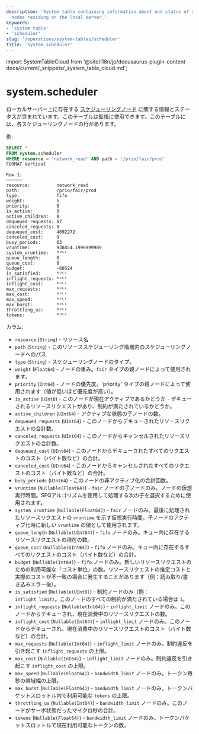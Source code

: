 ```yaml
---
description: 'System table containing information about and status of scheduling
  nodes residing on the local server.'
keywords:
- 'system table'
- 'scheduler'
slug: '/operations/system-tables/scheduler'
title: 'system.scheduler'
---
```


import SystemTableCloud from '@site/i18n/jp/docusaurus-plugin-content-docs/current/_snippets/_system_table_cloud.md';


# system.scheduler

<SystemTableCloud/>

ローカルサーバー上に存在する [スケジューリングノード](/operations/workload-scheduling.md/#hierarchy) に関する情報とステータスが含まれています。このテーブルは監視に使用できます。このテーブルには、各スケジューリングノードの行があります。

例:

```sql
SELECT *
FROM system.scheduler
WHERE resource = 'network_read' AND path = '/prio/fair/prod'
FORMAT Vertical
```

```text
Row 1:
──────
resource:          network_read
path:              /prio/fair/prod
type:              fifo
weight:            5
priority:          0
is_active:         0
active_children:   0
dequeued_requests: 67
canceled_requests: 0
dequeued_cost:     4692272
canceled_cost:     0
busy_periods:      63
vruntime:          938454.1999999989
system_vruntime:   ᴺᵁᴸᴸ
queue_length:      0
queue_cost:        0
budget:            -60524
is_satisfied:      ᴺᵁᴸᴸ
inflight_requests: ᴺᵁᴸᴸ
inflight_cost:     ᴺᵁᴸᴸ
max_requests:      ᴺᵁᴸᴸ
max_cost:          ᴺᵁᴸᴸ
max_speed:         ᴺᵁᴸᴸ
max_burst:         ᴺᵁᴸᴸ
throttling_us:     ᴺᵁᴸᴸ
tokens:            ᴺᵁᴸᴸ
```

カラム:

- `resource` (`String`) - リソース名
- `path` (`String`) - このリソーススケジューリング階層内のスケジューリングノードへのパス
- `type` (`String`) - スケジューリングノードのタイプ。
- `weight` (`Float64`) - ノードの重み。`fair` タイプの親ノードによって使用されます。
- `priority` (`Int64`) - ノードの優先度。'priority' タイプの親ノードによって使用されます（値が低いほど優先度が高い）。
- `is_active` (`UInt8`) - このノードが現在アクティブであるかどうか - デキューされるリソースリクエストがあり、制約が満たされているかどうか。
- `active_children` (`UInt64`) - アクティブな状態の子ノードの数。
- `dequeued_requests` (`UInt64`) - このノードからデキューされたリソースリクエストの合計数。
- `canceled_requests` (`UInt64`) - このノードからキャンセルされたリソースリクエストの合計数。
- `dequeued_cost` (`UInt64`) - このノードからデキューされたすべてのリクエストのコスト（バイト数など）の合計。
- `canceled_cost` (`UInt64`) - このノードからキャンセルされたすべてのリクエストのコスト（バイト数など）の合計。
- `busy_periods` (`UInt64`) - このノードの非アクティブ化の合計回数。
- `vruntime` (`Nullable(Float64)`) - `fair` ノードの子ノードのみ。ノードの仮想実行時間。SFQアルゴリズムを使用して処理する次の子を選択するために使用されます。
- `system_vruntime` (`Nullable(Float64)`) - `fair` ノードのみ。最後に処理されたリソースリクエストの `vruntime` を示す仮想実行時間。子ノードのアクティブ化時に新しい `vruntime` の値として使用されます。
- `queue_length` (`Nullable(UInt64)`) - `fifo` ノードのみ。キュー内に存在するリソースリクエストの現在の数。
- `queue_cost` (`Nullable(UInt64)`) - `fifo` ノードのみ。キュー内に存在するすべてのリクエストのコスト（バイト数など）の合計。
- `budget` (`Nullable(Int64)`) - `fifo` ノードのみ。新しいリソースリクエストのための利用可能な「コスト単位」の数。リソースリクエストの推定コストと実際のコストが不一致の場合に発生することがあります（例：読み取り/書き込みエラー後）。
- `is_satisfied` (`Nullable(UInt8)`) - 制約ノードのみ（例：`inflight_limit`）。このノードのすべての制約が満たされている場合は `1`。
- `inflight_requests` (`Nullable(Int64)`) - `inflight_limit` ノードのみ。このノードからデキューされ、現在消費中のリソースリクエストの数。
- `inflight_cost` (`Nullable(Int64)`) - `inflight_limit` ノードのみ。このノードからデキューされ、現在消費中のリソースリクエストのコスト（バイト数など）の合計。
- `max_requests` (`Nullable(Int64)`) - `inflight_limit` ノードのみ。制約違反を引き起こす `inflight_requests` の上限。
- `max_cost` (`Nullable(Int64)`) - `inflight_limit` ノードのみ。制約違反を引き起こす `inflight_cost` の上限。
- `max_speed` (`Nullable(Float64)`) - `bandwidth_limit` ノードのみ。トークン毎秒の帯域幅の上限。
- `max_burst` (`Nullable(Float64)`) - `bandwidth_limit` ノードのみ。トークンバケットスロットル内で利用可能な `tokens` の上限。
- `throttling_us` (`Nullable(Int64)`) - `bandwidth_limit` ノードのみ。このノードがサーボ状態だったマイクロ秒の合計。
- `tokens` (`Nullable(Float64)`) - `bandwidth_limit` ノードのみ。トークンバケットスロットルで現在利用可能なトークンの数。
